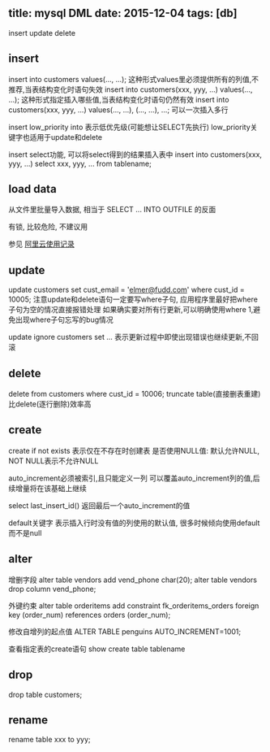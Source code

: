 title: mysql DML
date: 2015-12-04
tags: [db]
---

insert update delete
<!--more-->

## insert
insert into customers values(..., ...);
这种形式values里必须提供所有的列值,不推荐,当表结构变化时语句失效
insert into customers(xxx, yyy, ...) values(..., ...);
这种形式指定插入哪些值,当表结构变化时语句仍然有效
insert into customers(xxx, yyy, ...) values(..., ...), (..., ...), ...;
可以一次插入多行

insert low_priority into 表示低优先级(可能想让SELECT先执行)
low_priority关键字也适用于update和delete

insert select功能, 可以将select得到的结果插入表中
insert into customers(xxx, yyy, ...) select xxx, yyy, ... from tablename;

## load data

从文件里批量导入数据, 相当于 SELECT ... INTO OUTFILE 的反面

有锁, 比较危险, 不建议用

参见 [阿里云使用记录](/2021/08/29/aliyun/)

## update
update customers set cust_email = 'elmer@fudd.com' where cust_id = 10005;
注意update和delete语句一定要写where子句, 应用程序里最好把where子句为空的情况直接报错处理
如果确实要对所有行更新,可以明确使用where 1,避免出现where子句忘写的bug情况

update ignore customers set ...
表示更新过程中即使出现错误也继续更新,不回滚

## delete
delete from customers where cust_id = 10006;
truncate table(直接删表重建)比delete(逐行删除)效率高

## create
create if not exists 表示仅在不存在时创建表
是否使用NULL值: 默认允许NULL, NOT NULL表示不允许NULL

auto_increment必须被索引,且只能定义一列
可以覆盖auto_increment列的值,后续增量将在该基础上继续

select last_insert_id()
返回最后一个auto_increment的值

default关键字
表示插入行时没有值的列使用的默认值, 很多时候倾向使用default而不是null

## alter
增删字段
alter table vendors add vend_phone char(20);
alter table vendors drop column vend_phone;

外键约束
alter table orderitems
add constraint fk_orderitems_orders
foreign key (order_num) references orders (order_num);

修改自增列的起点值
ALTER TABLE penguins AUTO_INCREMENT=1001;

查看指定表的create语句
show create table tablename

## drop
drop table customers;

## rename
rename table xxx to yyy;

